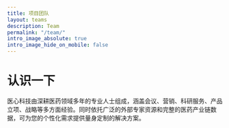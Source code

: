 ```yaml
---
title: 项目团队
layout: teams
description: Team
permalink: "/team/"
intro_image_absolute: true
intro_image_hide_on_mobile: false
---
```


# 认识一下

医心科技由深耕医药领域多年的专业人士组成，涵盖会议、营销、科研服务、产品立项、战略等多方面经验。同时依托广泛的外部专家资源和完整的医药产业链数据，可为您的个性化需求提供量身定制的解决方案。

